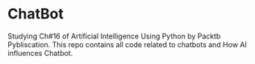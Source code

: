# ChatBot
Studying Ch#16 of Artificial Intelligence Using Python by Packtb Pybliscation. This repo contains all code related to chatbots and How AI influences Chatbot. 

